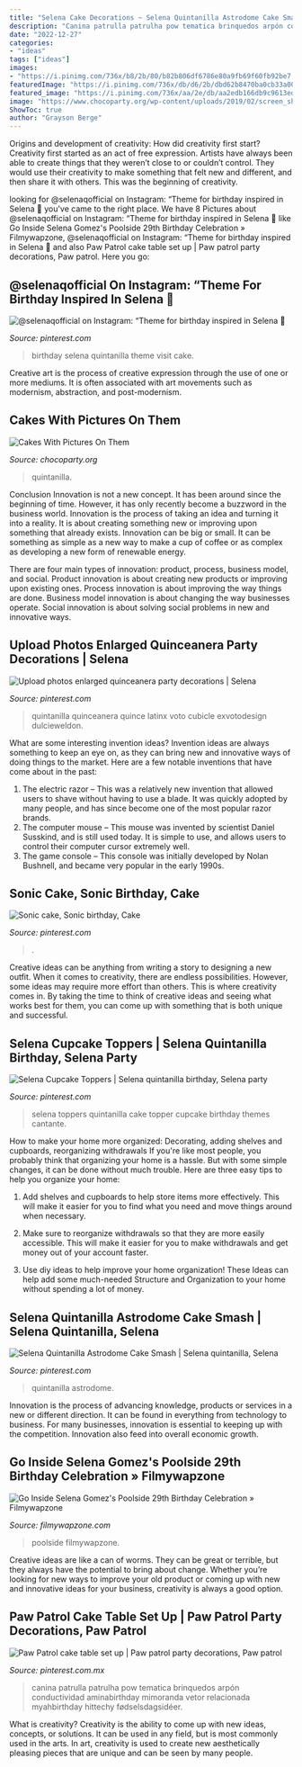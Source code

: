 ```yaml
---
title: "Selena Cake Decorations ~ Selena Quintanilla Astrodome Cake Smash"
description: "Canina patrulla patrulha pow tematica brinquedos arpón conductividad aminabirthday mimoranda vetor relacionada myahbirthday hittechy fødselsdagsidéer"
date: "2022-12-27"
categories:
- "ideas"
tags: ["ideas"]
images:
- "https://i.pinimg.com/736x/b8/2b/80/b82b806df6786e80a9fb69f60fb92be7.jpg"
featuredImage: "https://i.pinimg.com/736x/db/d6/2b/dbd62b8470ba0cb33a0045e5830dc837.jpg"
featured_image: "https://i.pinimg.com/736x/aa/2e/db/aa2edb166db9c9613ed7c2ea65f7ad6a.jpg"
image: "https://www.chocoparty.org/wp-content/uploads/2019/02/screen_shot_2016_04_13_at_12_11_25_pm_650x644_6.png"
ShowToc: true
author: "Grayson Berge"
---
```



Origins and development of creativity: How did creativity first start?
Creativity first started as an act of free expression. Artists have always been able to create things that they weren’t close to or couldn’t control. They would use their creativity to make something that felt new and different, and then share it with others. This was the beginning of creativity.

	

		
looking for @selenaqofficial on Instagram: “Theme for birthday inspired in Selena 🎉 you've came to the right place. We have 8 Pictures about @selenaqofficial on Instagram: “Theme for birthday inspired in Selena 🎉 like Go Inside Selena Gomez&#039;s Poolside 29th Birthday Celebration » Filmywapzone, @selenaqofficial on Instagram: “Theme for birthday inspired in Selena 🎉 and also Paw Patrol cake table set up | Paw patrol party decorations, Paw patrol. Here you go:
		
    
## @selenaqofficial On Instagram: “Theme For Birthday Inspired In Selena 🎉

<img loading=lazy src="https://i.pinimg.com/736x/b8/2b/80/b82b806df6786e80a9fb69f60fb92be7.jpg" onerror="this.onerror=null;this.src='https://tse2.mm.bing.net/th?id=OIP.5u5Pq1R4H4G3TkVThC-ueAHaHa&amp;pid=15.1';" alt="@selenaqofficial on Instagram: “Theme for birthday inspired in Selena 🎉">

_Source: pinterest.com_

>birthday selena quintanilla theme visit cake. 

	

Creative art is the process of creative expression through the use of one or more mediums. It is often associated with art movements such as modernism, abstraction, and post-modernism.

    
## Cakes With Pictures On Them

<img loading=lazy src="https://www.chocoparty.org/wp-content/uploads/2019/02/screen_shot_2016_04_13_at_12_11_25_pm_650x644_6.png" onerror="this.onerror=null;this.src='https://tse2.mm.bing.net/th?id=OIP.2O58IzFunMxaQRNbE0RC2wHaHV&amp;pid=15.1';" alt="Cakes With Pictures On Them">

_Source: chocoparty.org_

>quintanilla. 

	

Conclusion
Innovation is not a new concept. It has been around since the beginning of time. However, it has only recently become a buzzword in the business world.
Innovation is the process of taking an idea and turning it into a reality. It is about creating something new or improving upon something that already exists. Innovation can be big or small. It can be something as simple as a new way to make a cup of coffee or as complex as developing a new form of renewable energy.

There are four main types of innovation: product, process, business model, and social. Product innovation is about creating new products or improving upon existing ones. Process innovation is about improving the way things are done. Business model innovation is about changing the way businesses operate. Social innovation is about solving social problems in new and innovative ways.

    
## Upload Photos Enlarged Quinceanera Party Decorations | Selena

<img loading=lazy src="https://i.pinimg.com/originals/ca/e9/00/cae90016a533117d7f0ae5dd05e0be03.jpg" onerror="this.onerror=null;this.src='https://tse2.mm.bing.net/th?id=OIP.9eT-TdFqi3lLNSxRKSt2qgHaHa&amp;pid=15.1';" alt="Upload photos enlarged quinceanera party decorations | Selena">

_Source: pinterest.com_

>quintanilla quinceanera quince latinx voto cubicle exvotodesign dulcieweldon. 

	

What are some interesting invention ideas?
Invention ideas are always something to keep an eye on, as they can bring new and innovative ways of doing things to the market. Here are a few notable inventions that have come about in the past: 
1. The electric razor – This was a relatively new invention that allowed users to shave without having to use a blade. It was quickly adopted by many people, and has since become one of the most popular razor brands. 
2. The computer mouse – This mouse was invented by scientist Daniel Susskind, and is still used today. It is simple to use, and allows users to control their computer cursor extremely well. 
3. The game console – This console was initially developed by Nolan Bushnell, and became very popular in the early 1990s.

    
## Sonic Cake, Sonic Birthday, Cake

<img loading=lazy src="https://i.pinimg.com/736x/34/60/f4/3460f4a6a8b40f36b8a2fb8db1b1254a--sonic-birthday.jpg" onerror="this.onerror=null;this.src='https://tse4.mm.bing.net/th?id=OIP.5WhP4iyllVgs_LohXQodAQHaJ3&amp;pid=15.1';" alt="Sonic cake, Sonic birthday, Cake">

_Source: pinterest.com_

>. 

	

Creative ideas can be anything from writing a story to designing a new outfit. When it comes to creativity, there are endless possibilities. However, some ideas may require more effort than others. This is where creativity comes in. By taking the time to think of creative ideas and seeing what works best for them, you can come up with something that is both unique and successful.

    
## Selena Cupcake Toppers | Selena Quintanilla Birthday, Selena Party

<img loading=lazy src="https://i.pinimg.com/736x/aa/2e/db/aa2edb166db9c9613ed7c2ea65f7ad6a.jpg" onerror="this.onerror=null;this.src='https://tse1.mm.bing.net/th?id=OIP.w0nqDO4G7PpJ6XArkQpFcQHaJ4&amp;pid=15.1';" alt="Selena Cupcake Toppers | Selena quintanilla birthday, Selena party">

_Source: pinterest.com_

>selena toppers quintanilla cake topper cupcake birthday themes cantante. 

	

How to make your home more organized: Decorating, adding shelves and cupboards, reorganizing withdrawals
If you're like most people, you probably think that organizing your home is a hassle. But with some simple changes, it can be done without much trouble. Here are three easy tips to help you organize your home: 
1) Add shelves and cupboards to help store items more effectively. This will make it easier for you to find what you need and move things around when necessary.

2) Make sure to reorganize withdrawals so that they are more easily accessible. This will make it easier for you to make withdrawals and get money out of your account faster.

3) Use diy ideas to help improve your home organization! These Ideas can help add some much-needed Structure and Organization to your home without spending a lot of money.

    
## Selena Quintanilla Astrodome Cake Smash | Selena Quintanilla, Selena

<img loading=lazy src="https://i.pinimg.com/736x/db/d6/2b/dbd62b8470ba0cb33a0045e5830dc837.jpg" onerror="this.onerror=null;this.src='https://tse1.mm.bing.net/th?id=OIP.ftPcLP72LfLZ6NY0e9PPugHaE8&amp;pid=15.1';" alt="Selena Quintanilla Astrodome Cake Smash | Selena quintanilla, Selena">

_Source: pinterest.com_

>quintanilla astrodome. 

	

Innovation is the process of advancing knowledge, products or services in a new or different direction. It can be found in everything from technology to business. For many businesses, innovation is essential to keeping up with the competition. Innovation also feed into overall economic growth.

    
## Go Inside Selena Gomez&#039;s Poolside 29th Birthday Celebration » Filmywapzone

<img loading=lazy src="https://www.filmywapzone.com/wp-content/uploads/2021/07/rs_1200x1200-210723032143-selena-gomez-birthday.jpg" onerror="this.onerror=null;this.src='https://tse2.mm.bing.net/th?id=OIP.lSNp3fdlxdUoMJWfkvAAdQHaHa&amp;pid=15.1';" alt="Go Inside Selena Gomez&#039;s Poolside 29th Birthday Celebration » Filmywapzone">

_Source: filmywapzone.com_

>poolside filmywapzone. 

	

Creative ideas are like a can of worms. They can be great or terrible, but they always have the potential to bring about change. Whether you’re looking for new ways to improve your old product or coming up with new and innovative ideas for your business, creativity is always a good option.

    
## Paw Patrol Cake Table Set Up | Paw Patrol Party Decorations, Paw Patrol

<img loading=lazy src="https://i.pinimg.com/736x/fd/0e/e8/fd0ee8ea65de26745f0fa48790662c7f.jpg" onerror="this.onerror=null;this.src='https://tse2.mm.bing.net/th?id=OIP.uxCjJe2uL0qgvZursYM4ewHaHa&amp;pid=15.1';" alt="Paw Patrol cake table set up | Paw patrol party decorations, Paw patrol">

_Source: pinterest.com.mx_

>canina patrulla patrulha pow tematica brinquedos arpón conductividad aminabirthday mimoranda vetor relacionada myahbirthday hittechy fødselsdagsidéer. 

	

What is creativity?
Creativity is the ability to come up with new ideas, concepts, or solutions. It can be used in any field, but is most commonly used in the arts. In art, creativity is used to create new aesthetically pleasing pieces that are unique and can be seen by many people.

